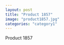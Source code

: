 ```yaml
---
layout: post
title: "Product 1857"
image: "product1857.jpg"
categories: "category1"
---
```

Product 1857
